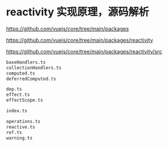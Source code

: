 # reactivity 实现原理，源码解析


https://github.com/vuejs/core/tree/main/packages

https://github.com/vuejs/core/tree/main/packages/reactivity

https://github.com/vuejs/core/tree/main/packages/reactivity/src

```md
baseHandlers.ts
collectionHandlers.ts
computed.ts
deferredComputed.ts

dep.ts
effect.ts
effectScope.ts

index.ts

operations.ts
reactive.ts
ref.ts
warning.ts

```
